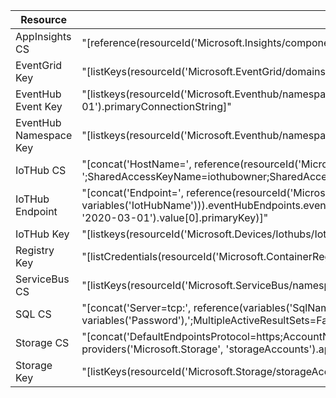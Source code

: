 | Resource               | Function                                                                                                                                                                                                                                                                                                           |
| ---------------------- | ------------------------------------------------------------------------------------------------------------------------------------------------------------------------------------------------------------------------------------------------------------------------------------------------------------------ |
| AppInsights CS         | "\[reference(resourceId('Microsoft.Insights/components', variables('InsightName')), providers('Microsoft.Insights','components').apiVersions\[0\]).connectionString\]"                                                                                                                                             |
| EventGrid Key          | "\[listKeys(resourceId('Microsoft.EventGrid/domains', variables('EventGridName')), '2020-06-01').key1\]"                                                                                                                                                                                                           |
| EventHub Event Key     | "\[listkeys(resourceId('Microsoft.Eventhub/namespaces/eventhubs/authorizationRules', variables('EventHubName'), toLower(variables('eventHub')), 'RootManageSharedAccessKey'), '2017-04-01').primaryConnectionString\]"                                                                                             |
| EventHub Namespace Key | "\[listkeys(resourceId('Microsoft.Eventhub/namespaces/authorizationRules', variables('EventHubName'), 'RootManageSharedAccessKey'), '2017-04-01').primaryConnectionString\]"                                                                                                                                       |
| IoTHub CS              | "\[concat('HostName=', reference(resourceId('Microsoft.Devices/Iothubs', variables('IotHubName'))).hostName, ';SharedAccessKeyName=iothubowner;SharedAccessKey=',listkeys(resourceId('Microsoft.Devices/Iothubs/Iothubkeys', variables('IotHubName'), 'iothubowner'), '2020-03-01').primaryKey)\]"                 |
| IoTHub Endpoint        | "\[concat('Endpoint=', reference(resourceId('Microsoft.Devices/IoTHubs', variables('IotHubName'))).eventHubEndpoints.events.endpoint,';SharedAccessKeyName=iothubowner;SharedAccessKey=',listKeys(resourceId('Microsoft.Devices/IotHubs',variables('IotHubName')), '2020-03-01').value\[0\].primaryKey)\]"         |
| IoTHub Key             | "\[listkeys(resourceId('Microsoft.Devices/Iothubs/Iothubkeys', variables('IotHubName'), 'iothubowner'), '2020-03-01').primaryKey\]"                                                                                                                                                                                |
| Registry Key           | "\[listCredentials(resourceId('Microsoft.ContainerRegistry/registries',variables('RegistryName')),'2019-12-01-preview').passwords\[0\].value\]"                                                                                                                                                                    |
| ServiceBus CS          | "\[listKeys(resourceId('Microsoft.ServiceBus/namespaces/AuthorizationRules', variables('ServiceBusName'),'RootManageSharedAccessKey'), '2017-04-01').primaryConnectionString\]"                                                                                                                                    |
| SQL CS                 | "\[concat('Server=tcp:', reference(variables('SqlName')).fullyQualifiedDomainName,',1433;Persist Security Info=False;User ID=pa-admin;Password=', variables('Password'),';MultipleActiveResultSets=False;Encrypt=True;TrustServerCertificate=False;Connection Timeout=30;InitialCatalog=', variables('dbName'))\]" |
| Storage CS             | "\[concat('DefaultEndpointsProtocol=https;AccountName=', variables('StorageName'), ';AccountKey=', listKeys(resourceId('Microsoft.Storage/storageAccounts', variables('StorageName')), providers('Microsoft.Storage', 'storageAccounts').apiVersions\[0\]).keys\[0\].value, ';EndpointSuffix=core.windows.net')\]" |
| Storage Key            | "\[listKeys(resourceId('Microsoft.Storage/storageAccounts', variables('StorageName')), providers('Microsoft.Storage', 'storageAccounts').apiVersions\[0\]).keys\[0\].value\]"                                                                                                                                      |